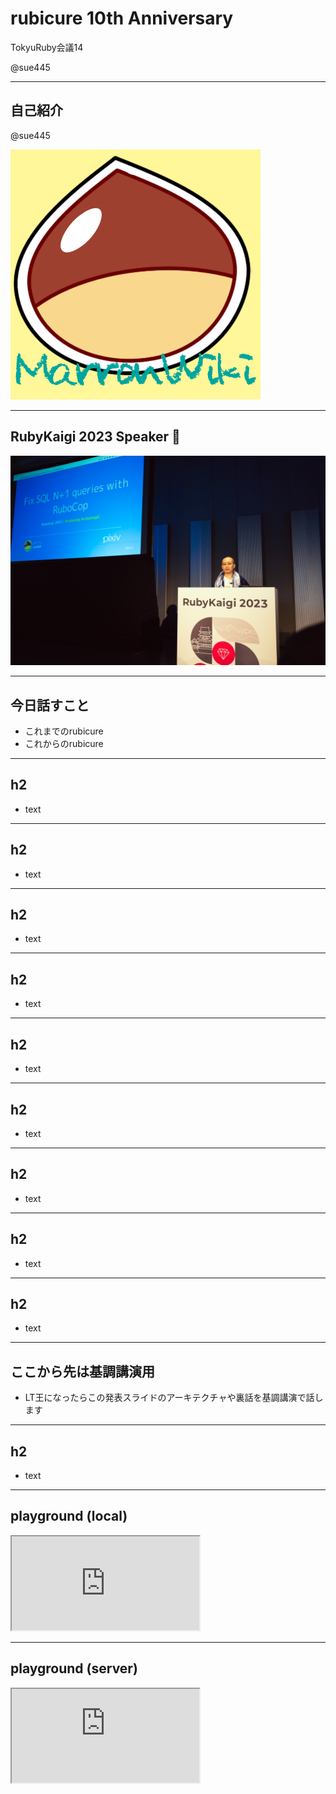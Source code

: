 # rubicure 10th Anniversary
TokyuRuby会議14

@sue445

---
## 自己紹介
@sue445

![sue445](img/sue445.png)

---
## RubyKaigi 2023 Speaker 💎
![rubykaigi2023](img/rubykaigi2023.jpg)

---
## 今日話すこと
* これまでのrubicure
* これからのrubicure

---
## h2
* text

---
## h2
* text

---
## h2
* text

---
## h2
* text

---
## h2
* text

---
## h2
* text

---
## h2
* text

---
## h2
* text

---
## h2
* text

---
## ここから先は基調講演用
* LT王になったらこの発表スライドのアーキテクチャや裏話を基調講演で話します

---
## h2
* text

---
## playground (local)
<iframe class="playground" src="http://localhost:9292/play?editor_height=8em&font_size=24&input=puts%201%20%2B%202">
</iframe>

---
## playground (server)
<iframe class="playground" src="https://rubicure-playground-lczknh2o4a-an.a.run.app/play?editor_height=8em&font_size=24&input=puts%201%20%2B%202">
</iframe>
